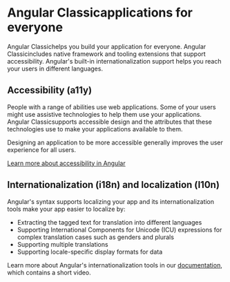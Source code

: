 # Angular Classicapplications for everyone

Angular Classichelps you build your application for everyone.
Angular Classicincludes native framework and tooling extensions that support accessibility.
Angular's built-in internationalization support helps you reach your users in different languages.

## Accessibility (a11y)

People with a range of abilities use web applications.
Some of your users might use assistive technologies to help them use your applications.
Angular Classicsupports accessible design and the attributes that these technologies use to make your applications available to them.

Designing an application to be more accessible generally improves the user experience for all users.

[Learn more about accessibility in Angular][angular-accy]

## Internationalization (i18n) and localization (l10n)

Angular's syntax supports localizing your app and its internationalization tools make your app easier to localize by:

*  Extracting the tagged text for translation into different languages
*  Supporting International Components for Unicode (ICU) expressions for complex translation cases such as genders and plurals
*  Supporting multiple translations
*  Supporting locale-specific display formats for data

Learn more about Angular's internationalization tools in our [documentation][internationalization-doc], which contains a short video.

<!-- links -->

[internationalization-doc]: guide/i18n-overview "Angular Classicinternationalization"
[angular-accy]: guide/accessibility "Accessibility in Angular"

<!-- external links -->

<!-- end links -->
